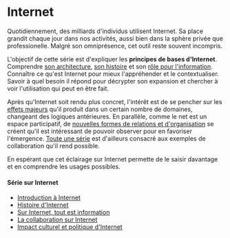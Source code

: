 # Internet

Quotidiennement, des milliards d'individus utilisent Internet. Sa place grandit
chaque jour dans nos activités, aussi bien dans la sphère privée que professionelle.
Malgré son omniprésence, cet outil reste souvent incompris.

L'objectif de cette série est d'expliquer les **principes de bases d'Internet**.
Comprendre [son architecture](introduction_internet.md), [son histoire](histoire_internet.md) et
son [rôle pour l'information](sur_internet_tout_est_information.md).
Connaître ce qu'est Internet pour mieux l'appréhender et le contextualiser.
Savoir à quel besoin il répond pour décrypter son expansion et chercher à
voir l'utilisation qui peut en être fait.

Après qu'Internet soit rendu plus concret, l'intérêt est de se pencher
sur les [effets majeurs](impact_culturel_politique_internet.md) qu'il
produit dans un certain nombre de domaines, changeant des logiques antérieures.
En parallèle, comme le net est un espace participatif, de [nouvelles formes
de relations et d'organisation](collaboration_sur_internet.md) se créent qu'il est intéressant de pouvoir
observer pour en favoriser l'émergence. [Toute une série](/articles/exemples_collaboration)
est d'ailleurs consacré aux exemples de collaboration qu'il rend possible.

En espérant que cet éclairage sur Internet permette de le saisir davantage et en comprendre les usages possibles.

#### Série sur Internet
- [Introduction à Internet](introduction_internet.md)
- [Histoire d'Internet](histoire_internet.md)
- [Sur Internet, tout est information](sur_internet_tout_est_information.md)
- [La collaboration sur Internet](collaboration_sur_internet.md)
- [Impact culturel et politique d'Internet](impact_culturel_politique_internet.md)
